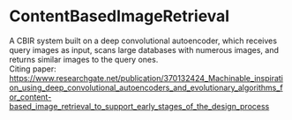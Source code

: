 # ContentBasedImageRetrieval
A CBIR system built on a deep convolutional autoencoder, which receives query images as input, scans large databases with numerous images, and returns similar images to the query ones.  
Citing paper: https://www.researchgate.net/publication/370132424_Machinable_inspiration_using_deep_convolutional_autoencoders_and_evolutionary_algorithms_for_content-based_image_retrieval_to_support_early_stages_of_the_design_process
